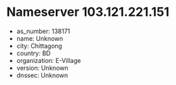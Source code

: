 # Nameserver 103.121.221.151

* as_number: 138171
* name: Unknown
* city: Chittagong
* country: BD
* organization: E-Village
* version: Unknown
* dnssec: Unknown
